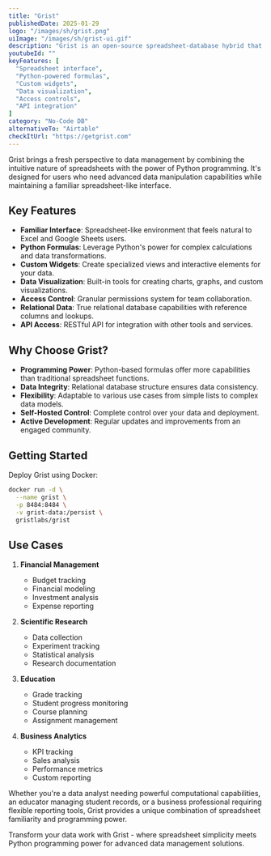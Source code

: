 ```yaml
---
title: "Grist"
publishedDate: 2025-01-29
logo: "/images/sh/grist.png"
uiImage: "/images/sh/grist-ui.gif"
description: "Grist is an open-source spreadsheet-database hybrid that combines the familiarity of spreadsheets with the power of Python-based formulas and relational data, offering a unique approach to data management."
youtubeId: ""
keyFeatures: [
  "Spreadsheet interface",
  "Python-powered formulas",
  "Custom widgets",
  "Data visualization",
  "Access controls",
  "API integration"
]
category: "No-Code DB"
alternativeTo: "Airtable"
checkItUrl: "https://getgrist.com"
---
```


Grist brings a fresh perspective to data management by combining the intuitive nature of spreadsheets with the power of Python programming. It's designed for users who need advanced data manipulation capabilities while maintaining a familiar spreadsheet-like interface.

## Key Features

- **Familiar Interface**: Spreadsheet-like environment that feels natural to Excel and Google Sheets users.
- **Python Formulas**: Leverage Python's power for complex calculations and data transformations.
- **Custom Widgets**: Create specialized views and interactive elements for your data.
- **Data Visualization**: Built-in tools for creating charts, graphs, and custom visualizations.
- **Access Control**: Granular permissions system for team collaboration.
- **Relational Data**: True relational database capabilities with reference columns and lookups.
- **API Access**: RESTful API for integration with other tools and services.

## Why Choose Grist?

- **Programming Power**: Python-based formulas offer more capabilities than traditional spreadsheet functions.
- **Data Integrity**: Relational database structure ensures data consistency.
- **Flexibility**: Adaptable to various use cases from simple lists to complex data models.
- **Self-Hosted Control**: Complete control over your data and deployment.
- **Active Development**: Regular updates and improvements from an engaged community.

## Getting Started

Deploy Grist using Docker:

```bash
docker run -d \
  --name grist \
  -p 8484:8484 \
  -v grist-data:/persist \
  gristlabs/grist
```

## Use Cases

1. **Financial Management**
   - Budget tracking
   - Financial modeling
   - Investment analysis
   - Expense reporting

2. **Scientific Research**
   - Data collection
   - Experiment tracking
   - Statistical analysis
   - Research documentation

3. **Education**
   - Grade tracking
   - Student progress monitoring
   - Course planning
   - Assignment management

4. **Business Analytics**
   - KPI tracking
   - Sales analysis
   - Performance metrics
   - Custom reporting


Whether you're a data analyst needing powerful computational capabilities, an educator managing student records, or a business professional requiring flexible reporting tools, Grist provides a unique combination of spreadsheet familiarity and programming power.

Transform your data work with Grist - where spreadsheet simplicity meets Python programming power for advanced data management solutions.
